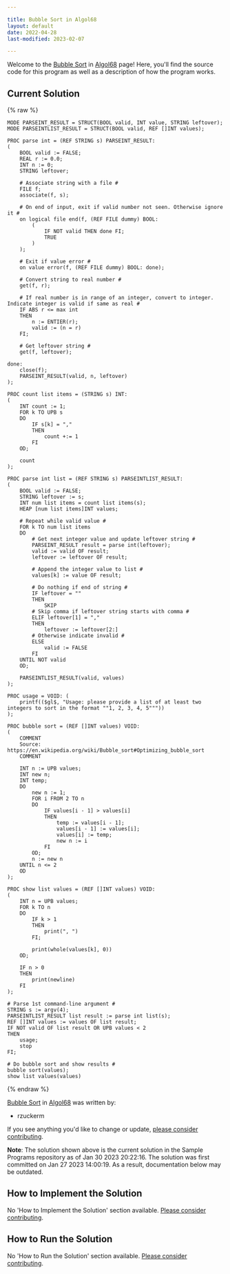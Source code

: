 ```yaml
---

title: Bubble Sort in Algol68
layout: default
date: 2022-04-28
last-modified: 2023-02-07

---
```


Welcome to the [Bubble Sort](https://sampleprograms.io/projects/bubble-sort) in [Algol68](https://sampleprograms.io/languages/algol68) page! Here, you'll find the source code for this program as well as a description of how the program works.

## Current Solution

{% raw %}

```algol68
MODE PARSEINT_RESULT = STRUCT(BOOL valid, INT value, STRING leftover);
MODE PARSEINTLIST_RESULT = STRUCT(BOOL valid, REF []INT values);

PROC parse int = (REF STRING s) PARSEINT_RESULT:
(
    BOOL valid := FALSE;
    REAL r := 0.0;
    INT n := 0;
    STRING leftover;

    # Associate string with a file #
    FILE f;
    associate(f, s);

    # On end of input, exit if valid number not seen. Otherwise ignore it #
    on logical file end(f, (REF FILE dummy) BOOL:
        (
            IF NOT valid THEN done FI;
            TRUE
        )
    );

    # Exit if value error #
    on value error(f, (REF FILE dummy) BOOL: done);

    # Convert string to real number #
    get(f, r);

    # If real number is in range of an integer, convert to integer. Indicate integer is valid if same as real #
    IF ABS r <= max int
    THEN
        n := ENTIER(r);
        valid := (n = r)
    FI;

    # Get leftover string #
    get(f, leftover);

done:
    close(f);
    PARSEINT_RESULT(valid, n, leftover)
);

PROC count list items = (STRING s) INT:
(
    INT count := 1;
    FOR k TO UPB s
    DO
        IF s[k] = ","
        THEN
            count +:= 1
        FI
    OD;

    count
);

PROC parse int list = (REF STRING s) PARSEINTLIST_RESULT:
(
    BOOL valid := FALSE;
    STRING leftover := s;
    INT num list items = count list items(s);
    HEAP [num list items]INT values;

    # Repeat while valid value #
    FOR k TO num list items
    DO
        # Get next integer value and update leftover string #
        PARSEINT_RESULT result = parse int(leftover);
        valid := valid OF result;
        leftover := leftover OF result;

        # Append the integer value to list #
        values[k] := value OF result;

        # Do nothing if end of string #
        IF leftover = ""
        THEN
            SKIP
        # Skip comma if leftover string starts with comma #
        ELIF leftover[1] = ","
        THEN
            leftover := leftover[2:]
        # Otherwise indicate invalid #
        ELSE
            valid := FALSE
        FI
    UNTIL NOT valid
    OD;

    PARSEINTLIST_RESULT(valid, values)
);

PROC usage = VOID: (
    printf(($gl$, "Usage: please provide a list of at least two integers to sort in the format ""1, 2, 3, 4, 5"""))
);

PROC bubble sort = (REF []INT values) VOID:
(
    COMMENT
    Source: https://en.wikipedia.org/wiki/Bubble_sort#Optimizing_bubble_sort
    COMMENT

    INT n := UPB values;
    INT new n;
    INT temp;
    DO
        new n := 1;
        FOR i FROM 2 TO n
        DO
            IF values[i - 1] > values[i]
            THEN
                temp := values[i - 1];
                values[i - 1] := values[i];
                values[i] := temp;
                new n := i
            FI
        OD;
        n := new n
    UNTIL n <= 2
    OD
);

PROC show list values = (REF []INT values) VOID:
(
    INT n = UPB values;
    FOR k TO n
    DO
        IF k > 1
        THEN
            print(", ")
        FI;

        print(whole(values[k], 0))
    OD;

    IF n > 0
    THEN
        print(newline)
    FI
);

# Parse 1st command-line argument #
STRING s := argv(4);
PARSEINTLIST_RESULT list result := parse int list(s);
REF []INT values := values OF list result;
IF NOT valid OF list result OR UPB values < 2
THEN
    usage;
    stop
FI;

# Do bubble sort and show results #
bubble sort(values);
show list values(values)
```

{% endraw %}

[Bubble Sort](https://sampleprograms.io/projects/bubble-sort) in [Algol68](https://sampleprograms.io/languages/algol68) was written by:

- rzuckerm

If you see anything you'd like to change or update, [please consider contributing](https://github.com/TheRenegadeCoder/sample-programs).

**Note**: The solution shown above is the current solution in the Sample Programs repository as of Jan 30 2023 20:22:16. The solution was first committed on Jan 27 2023 14:00:19. As a result, documentation below may be outdated.

## How to Implement the Solution

No 'How to Implement the Solution' section available. [Please consider contributing](https://github.com/TheRenegadeCoder/sample-programs-website).

## How to Run the Solution

No 'How to Run the Solution' section available. [Please consider contributing](https://github.com/TheRenegadeCoder/sample-programs-website).